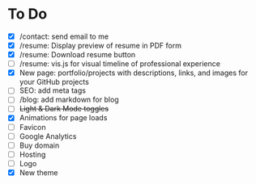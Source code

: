 # To Do
- [x] /contact: send email to me
- [x] /resume: Display preview of resume in PDF form
- [x] /resume: Download resume button
- [ ] /resume: vis.js for visual timeline of professional experience
- [x] New page: portfolio/projects with descriptions, links, and images for your GitHub projects
- [ ] SEO: add meta tags 
- [ ] /blog: add markdown for blog
- [ ] ~~Light & Dark Mode toggles~~
- [x] Animations for page loads
- [ ] Favicon
- [ ] Google Analytics
- [ ] Buy domain
- [ ] Hosting
- [ ] Logo
- [x] New theme
